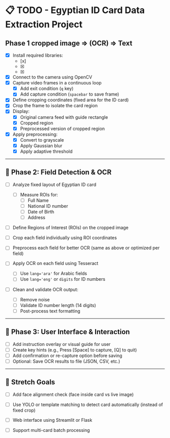 # 📋 TODO - Egyptian ID Card Data Extraction Project

## Phase 1                                 cropped image  => (OCR) => Text      
 
- [x] Install required libraries:
  - [x] 
  - [x] 
  - [x] 

- [x] Connect to the camera using OpenCV
- [x] Capture video frames in a continuous loop
  - [x] Add exit condition (`q` key)
  - [x] Add capture condition (`spacebar` to save frame)

- [x] Define cropping coordinates (fixed area for the ID card)
- [x] Crop the frame to isolate the card region
- [x] Display:
  - [x] Original camera feed with guide rectangle
  - [x] Cropped region
  - [x] Preprocessed version of cropped region

- [x] Apply preprocessing:
  - [x] Convert to grayscale
  - [x] Apply Gaussian blur
  - [x] Apply adaptive threshold

---

## 🧠 Phase 2: Field Detection & OCR

- [ ] Analyze fixed layout of Egyptian ID card
  - [ ] Measure ROIs for:
    - [ ] Full Name
    - [ ] National ID number
    - [ ] Date of Birth
    - [ ] Address

- [ ] Define Regions of Interest (ROIs) on the cropped image
- [ ] Crop each field individually using ROI coordinates
- [ ] Preprocess each field for better OCR (same as above or optimized per field)

- [ ] Apply OCR on each field using Tesseract
  - [ ] Use `lang='ara'` for Arabic fields
  - [ ] Use `lang='eng'` or `digits` for ID numbers

- [ ] Clean and validate OCR output:
  - [ ] Remove noise
  - [ ] Validate ID number length (14 digits)
  - [ ] Post-process text formatting

---

## 🧪 Phase 3: User Interface & Interaction

- [ ] Add instruction overlay or visual guide for user
- [ ] Create key hints (e.g., Press [Space] to capture, [Q] to quit)
- [ ] Add confirmation or re-capture option before saving
- [ ] Optional: Save OCR results to file (JSON, CSV, etc.)

---

## 🚀 Stretch Goals

- [ ] Add face alignment check (face inside card vs live image)
- [ ] Use YOLO or template matching to detect card automatically (instead of fixed crop)
- [ ] Web interface using Streamlit or Flask
- [ ] Support multi-card batch processing


